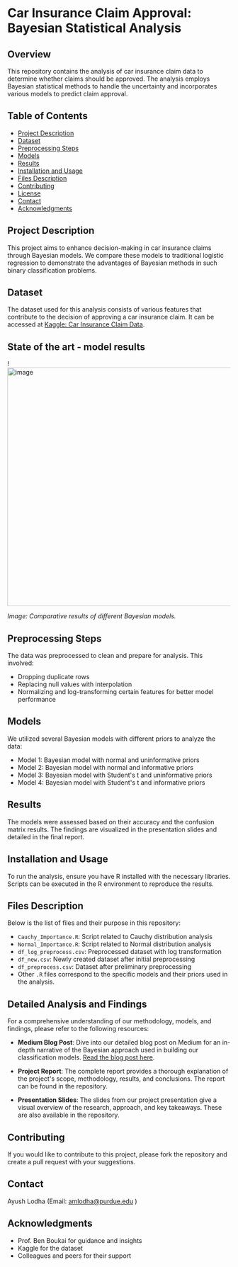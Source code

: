 # Car Insurance Claim Approval: Bayesian Statistical Analysis

## Overview
This repository contains the analysis of car insurance claim data to determine whether claims should be approved. The analysis employs Bayesian statistical methods to handle the uncertainty and incorporates various models to predict claim approval. 

## Table of Contents
- [Project Description](#project-description)
- [Dataset](#dataset)
- [Preprocessing Steps](#preprocessing-steps)
- [Models](#models)
- [Results](#results)
- [Installation and Usage](#installation-and-usage)
- [Files Description](#files-description)
- [Contributing](#contributing)
- [License](#license)
- [Contact](#contact)
- [Acknowledgments](#acknowledgments)

## Project Description
This project aims to enhance decision-making in car insurance claims through Bayesian models. We compare these models to traditional logistic regression to demonstrate the advantages of Bayesian methods in such binary classification problems.

## Dataset
The dataset used for this analysis consists of various features that contribute to the decision of approving a car insurance claim. It can be accessed at [Kaggle: Car Insurance Claim Data](https://www.kaggle.com/code/kerneler/starter-car-insurance-claim-data-62f4f91c-d/data).

## State of the art - model results
! <img width="539" alt="image" src="https://github.com/ayushlodha7/BAYESIAN-CLASSIFICATION-ANALYSIS-ON-CAR-INSURANCE-CLAIMS/assets/63442869/05f30fd6-8489-4db4-a101-43874d311cea">

*Image: Comparative results of different Bayesian models.*

## Preprocessing Steps
The data was preprocessed to clean and prepare for analysis. This involved:
- Dropping duplicate rows
- Replacing null values with interpolation
- Normalizing and log-transforming certain features for better model performance

## Models
We utilized several Bayesian models with different priors to analyze the data:
- Model 1: Bayesian model with normal and uninformative priors
- Model 2: Bayesian model with normal and informative priors
- Model 3: Bayesian model with Student's t and uninformative priors
- Model 4: Bayesian model with Student's t and informative priors

## Results
The models were assessed based on their accuracy and the confusion matrix results. The findings are visualized in the presentation slides and detailed in the final report.

## Installation and Usage
To run the analysis, ensure you have R installed with the necessary libraries. Scripts can be executed in the R environment to reproduce the results.

## Files Description
Below is the list of files and their purpose in this repository:
- `Cauchy_Importance.R`: Script related to Cauchy distribution analysis
- `Normal_Importance.R`: Script related to Normal distribution analysis
- `df_log_preprocess.csv`: Preprocessed dataset with log transformation
- `df_new.csv`: Newly created dataset after initial preprocessing
- `df_preprocess.csv`: Dataset after preliminary preprocessing
- Other `.R` files correspond to the specific models and their priors used in the analysis.

## Detailed Analysis and Findings
For a comprehensive understanding of our methodology, models, and findings, please refer to the following resources:

- **Medium Blog Post**: Dive into our detailed blog post on Medium for an in-depth narrative of the Bayesian approach used in building our classification models. [Read the blog post here](https://medium.com/@ayushlodha7/bayesian-way-of-building-classification-models-7b409500bb41).

- **Project Report**: The complete report provides a thorough explanation of the project's scope, methodology, results, and conclusions. The report can be found in the repository.

- **Presentation Slides**: The slides from our project presentation give a visual overview of the research, approach, and key takeaways. These are also available in the repository.

## Contributing
If you would like to contribute to this project, please fork the repository and create a pull request with your suggestions.


## Contact
Ayush Lodha (Email: amlodha@purdue.edu )

## Acknowledgments
- Prof. Ben Boukai for guidance and insights
- Kaggle for the dataset
- Colleagues and peers for their support
